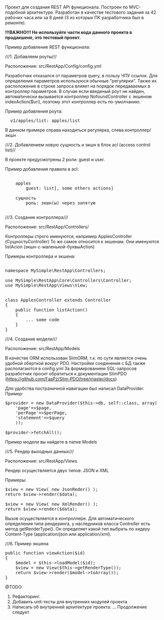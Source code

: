 Проект для создания REST API функционала. Построен по MVC-подобной архитектуре.
Разработан в качестве тестового задания за 42 рабочих часа или за 8 дней (3 из которых ПК разработчика был в ремонте).

<strong>
!!!ВАЖНО!!! Не используйте части кода данного проекта в продакшене, это тестовый проект.
</strong>


Пример добавление REST функционала:


///1. Добавляем роуты///

Расположение: src/RestApp/Config/config.yml

Разработчик отказался от параметров query, в пользу ЧПУ ссылок. Для определения параметров используюся обычные "регулярки".
Также их расположение в строке запроса влияет на порядок передаваемых в контроллер параметров.
В случае если введеный роут не найден, автоматически вызывается контроллер NofoundController с экшеном indexAction($uri),
поэтому этот контроллер есть по-умолчанию.

Пример добавления роута:
<pre>
  v1/apples/list: apples/list
</pre>
В данном примере справа находиться регулярка, слева контроллер/экшн


///2. Добавлением новую сущность и экшн в блок acl (access control list)//

В проекте предусмотрены 2 роли: guest и user. 

Пример добавления правила в acl:
 <pre> 
    apples
        guest: list[, some others actions]

    сущность
        роль: экшн(ы) через запятую

</pre>


///3. Создание контроллера///

Расположение: src/RestApp/Controllers/

Контроллеры строго именуются, например ApplesController (СущностьController)
То же самое относится к экшенам. Они именуются listAcion (экшн-с-маленькой-буквыAction)

Примеры контроллера и экшена:
<pre>

namespace MySimple\RestApp\Controllers;

use MySimple\RestApp\Core\Controllers\Controller;
use MySimple\RestApp\Views\View;


class ApplesController extends Controller
{
    public function listAction()
    {
        ... some code
    }
}
</pre>

///4. Создание модели///

Расположение: src/RestApp/Models

В качестве ORM использован SlimORM, т.к. по сути является очень удобной оберткой вокруг PDO.
Настройки соединения с БД также располагаются в config.yml
За формированием SQL-запросов разработчик просит обратиться к документации SlimPDO (https://github.com/FaaPz/Slim-PDO/tree/master/docs).

Для удобства постраничной навигации был написал DataProvider.
Пример:
<pre>
$provider = new DataProvider($this->db, self::class, array(
    'page'=>$page,
    'perPage'=>$perPage,
    'statement'=>$query
    ));

$provider->fetchAll();
</pre>
Пример модели вы найдете в папке Models


///5. Рендер выходных данных///

Расположение: src/RestApp/Views

Рендер осуществляется двух типов: JSON и XML

Примеры:
<pre>
$view = new View( new JsonReder() );
return $view->render($data);

$view = new View( new XmlRender() );
return $view->render($data);
</pre>
Вызов осуществляется в контроллере. Для автоматического определения типа рендеринга, у наследников класса Controller есть метод getRenderType().
Он определяет какой тип выбрать по хидеру Content-Type (application/json или application/xml).


///6. Пример экшена
<pre>
public function viewAction($id)
{
    $model = $this->loadModel($id);
    $view = new View($this->getRenderType());
    return $view->render($model->toArray());
}
</pre>

@TODO: 
1. Рефакторинг.
2. Добавить unit-тесты для внутренних модулей проекта
3. Написать об внутренней архитектуре проекта. 
... Продолжение следует


